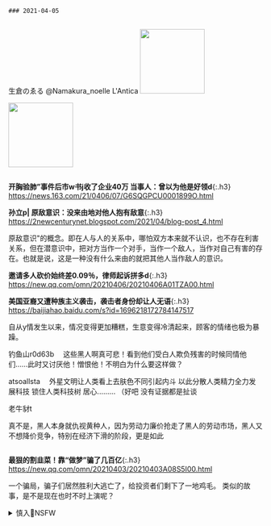 `### 2021-04-05`　
```tip
```
生倉のゑる
@Namakura_noelle
L'Antica
<a href="https://slack-imgs.com/?url=https://pbs.twimg.com/media/EyNagvEVEAUT1z5?format=jpg&name=orig" class="js-smartphoto" data-caption="EyNagvEVEAUT1z5 (2133×1200)" data-id="" data-group=""><img src="https://slack-imgs.com/?url=https://pbs.twimg.com/media/EyNagvEVEAUT1z5?format=jpg&name=thumb" width="128"/></a>

<a href="https://slack-imgs.com/?url=https://pbs.twimg.com/media/ExlSLY9VIAQMv_N?format=jpg&name=orig" class="js-smartphoto" data-caption="ExlSLY9VIAQMv_N (1000×1414)" data-id="" data-group=""><img src="https://slack-imgs.com/?url=https://pbs.twimg.com/media/ExlSLY9VIAQMv_N?format=jpg&name=orig" width="128"/></a>

```note
```
**开胸验肺”事件后市w书j收了企业40万 当事人：曾以为他是好领d**{:.h3}<br>
<https://news.163.com/21/0406/07/G6SQGPCU0001899O.html>

**孙立p| 原敌意识：没来由地对他人抱有敌意**{:.h3}<br>
<https://2newcenturynet.blogspot.com/2021/04/blog-post_4.html>

原敌意识"的概念。即在人与人的关系中，哪怕双方本来就不认识，也不存在利害关系，但在潜意识中，把对方当作一个对手，当作一个敌人，当作对自己有害的存在。也就是说，这是一种没有什么来由的就把其他人当作敌人的意识。

**邀请多人砍价始终差0.09％，律师起诉拼多d**{:.h3}<br>
<https://new.qq.com/omn/20210406/20210406A01TZA00.html>

**美国亚裔又遭种族主义袭击，袭击者身份却让人无语**{:.h3}<br>
<https://baijiahao.baidu.com/s?id=1696218172784147517>

自从y情发生以来，情况变得更加糟糕，生意变得冷清起来，顾客的情绪也极为暴躁。

钓鱼山r0d63b
　这些黑人啊真可悲！看到他们受白人欺负残害的时候同情他们……此时又讨厌他！憎恨他！不明白为什么要这样做？

atsoallsta
　外星文明让人类看上去肤色不同引起内斗 以此分散人类精力全力发展科技 锁住人类科技树 居心......... （好吧 没有证据都是扯谈

老牛豺t

真不是，黑人本身就仇视黄种人，因为劳动力廉价抢走了黑人的劳动市场，黑人又不想降价竞争，特别在经济下滑的阶段，更是如此

```tip
```
**最狠的割韭菜！靠“做梦”骗了几百亿**{:.h3}<br>
<https://new.qq.com/omn/20210403/20210403A08S5I00.html>

一个骗局，骗子们居然胜利大逃亡了，给投资者们剩下了一地鸡毛。
类似的故事，是不是现在也时不时上演呢？

<details><summary class="name"><span class="innerContentContainer">慎入🔞NSFW</span></summary><ul>

<img src="https://slack-imgs.com/?url=https://upload.wikimedia.org/wikipedia/commons/thumb/d/d3/Biohazard_Symbol_Specification.png/210px-Biohazard_Symbol_Specification.png">

<details><summary class="name"><span class="innerContentContainer">风险自理Use At Your Own Risk🈲</span></summary><br /><span class="note"><span class="innerContentContainer">

李q
@LQ0068
　谁说上j沒用，就是有用才不准你们上j；谁说发声没用，就是有用才疯狂s帖f号。身处黑暗，心中充满阳光；满目疮痍，心中永存希望。zg人一定会找回失去的理想和信念。

明明d：一个评论，xj，棉花

https://2newcenturynet.blogspot.com/2021/04/blog-post_13.html

菜刀上打上二维码钢印，信息与身份证绑定，菜刀要上锁链与厨房某处固定。

xjp为何任由zg外j失信于全世界？

https://www.rfi.fr/cn/%E4%B8%93%E6%A0%8F%E6%A3%80%E7%B4%A2/%E6%B3%95%E5%9B%BD%E6%8A%A5%E7%BA%B8%E6%91%98%E8%A6%81/20210405-%E4%B9%A0%E8%BF%91%E5%B9%B3%E4%B8%BA%E4%BD%95%E4%BB%BB%E7%94%B1%E4%B8%AD%E5%9B%BD%E5%A4%96%E4%BA%A4%E5%A4%B1%E4%BF%A1%E4%BA%8E%E5%85%A8%E4%B8%96%E7%95%8C

zgg员也没信心！内部资料流出逃b打y苗

https://news.creaders.net/china/2021/04/05/2339492.html

65人里除了2人报名接种、3人接种完成，其他人都还没接受y苗施打，当中有21人称带有过敏体质，20人则有高血压，还有6人自称感冒，除此之外还有糖尿病、心脏病等多种疾病，甚至还有人拿“准备受孕”当作理由拒绝接种y苗，

zg效仿克里姆林宫的“信息战”手法

https://www.voachinese.com/a/China-Russia-information-war-us-20210405/5841811.html

面对g际批p要大声捍卫zggcdzf

西方g员说，zg驻西方gj的使节表现出的好战态度，与邓xp领dzg时的情况大不相同。

wy敲打“高人一等gj引爆网议

https://www.rfi.fr/cn/%E4%B8%AD%E5%9B%BD/20210405-%E7%8E%8B%E6%AF%85%E6%95%B2%E6%89%93-%E9%AB%98%E4%BA%BA%E4%B8%80%E7%AD%89%E5%9B%BD%E5%AE%B6-%E5%BC%95%E7%88%86%E7%BD%91%E8%AE%AE

wy的枪口对准美g，许多wm把枪口掉转：

陆西l：z方不认可还有高人一等的gj，同样，我们也不认可g内谁的个税少，谁的养老金多，谁是孙小g，谁开着大G逛紫禁城。

施洪想飞就f：在zg谁人开车入紫禁城？谁人追打交j没事？谁人死刑都能出y？谁人可以花钱买命？

有心人无心s：双轨z什么时候取消？特g什么时候取消？

Hoh，高人一等的gj凌驾于rm至上，让rm996，007，低人一等的gj可不敢这么干。

三圣乡粮丰c：自己家退休金、医疗待遇，学区还要分三六九等，没错，说的就是你，美帝。

今明两t：自己gj户口簿就有好几个级别，孩子读书也分好几个级别？

同学不可能什么都知d：gj越高，rm越低，这就是所谓，高人一等的gj。

安戴rD：wb长的义和团式外j团队，近十年来，通过四面树敌，八方出击，终于达到了朋友少的，敌人多多的目的。朋友有朝x，委内瑞l，白俄罗s，俄罗s，古b，伊l。叙利y，巴基斯t，巴勒斯t。

建筑生成的逻j：根据过往事实，zg只接受美g适当的打压，并不是无底线的，只要价钱方面合理公道，就算态度恶劣一些，适当有一些人格侮辱，都是可以忍耐的。 ​

法新社4月5日一篇分析称：面对西方批p和y力，bj从今而后针锋相对，毫无顾忌动用z狼外j，再也不犹豫露出獠牙利齿

这算是和美帝挑明了？ 就是你美帝放出来的

https://tieba.baidu.com/p/7198593840

Prefer: 大概率就是美帝在搞 结果泄露了 搞得自己一身骚

bdls2
　　媒体在美帝手里就算指鹿为马也没办法

贴吧用户_54tGyQA: 等，到时候指鹿说马的不是咱们。

外j部：zg实验s事件引发病毒这种假说是极为不可能的

https://baijiahao.baidu.com/s?id=1696477343329254212

<br>
这是什么眼神……CNN竟然把极端反h分子当成zgzf的人了
<br>
https://baijiahao.baidu.com/s?id=1697666561046211327
<br>

百度网友638b23be
　美g的情况有点像二战前的德g，自己的问题不解决，一直煽动仇视别人，为战争做准备

scann
　上帝欲使人灭亡，必先使其疯狂

jarly200
　美g的情况有点像二战前的德g，自己的问题不解决，一直煽动仇视别人，为战争做准备

</span></span></details>
